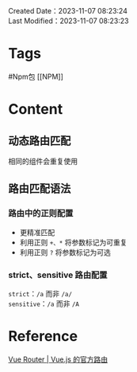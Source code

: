 Created Date：2023-11-07 08:23:24  
Last Modified：2023-11-07 08:23:23

# Tags

#Npm包 [[NPM]]

# Content

## 动态路由匹配

相同的组件会重复使用

## 路由匹配语法

### 路由中的正则配置

- 更精准匹配
- 利用正则 `+、*` 将参数标记为可重复  
- 利用正则 `?` 将参数标记为可选

### strict、sensitive 路由配置

`strict`：`/a` 而非 `/a/`  
`sensitive`：`/a` 而非 `/A`

# Reference

[Vue Router | Vue.js 的官方路由](https://router.vuejs.org/zh/)
